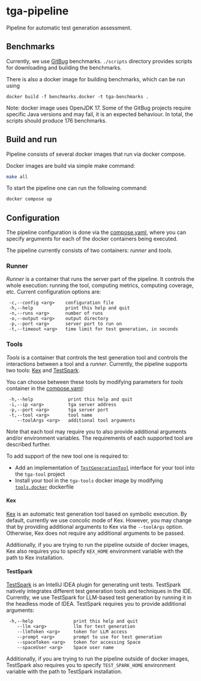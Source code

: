 # tga-pipeline

Pipeline for automatic test generation assessment.

## Benchmarks

Currently, we use [GitBug](https://github.com/gitbugactions/gitbug-java) benchmarks.
`./scripts` directory provides scripts for downloading and building the benchmarks.

There is also a docker image for building benchmarks, which can be run using
```shell
docker build -f benchmarks.docker -t tga-benchmarks . 
```

Note: docker image uses OpenJDK 17. Some of the GitBug projects require specific Java
versions and may fail, it is an expected behaviour. In total, the scripts should produce
176 benchmarks.

## Build and run

Pipeline consists of several docker images that run via docker compose. 

Docker images are build via simple make command:
```bash
make all
```

To start the pipeline one can run the following command:

```bash
docker compose up
```

## Configuration

The pipeline configuration is done via the [compose.yaml](compose.yaml), where
you can specify arguments for each of the docker containers being executed.

The pipeline currently consists of two containers: *runner* and *tools*.

### Runner 
*Runner* is a container that runs the server part of the pipeline.
It controls 
the whole execution: running the tool, computing metrics, computing coverage, etc.
Current configuration options are:
```
 -c,--config <arg>    configuration file
 -h,--help            print this help and quit
 -n,--runs <arg>      number of runs
 -o,--output <arg>    output directory
 -p,--port <arg>      server port to run on
 -t,--timeout <arg>   time limit for test generation, in seconds
 ```

### Tools
*Tools* is a container that controls the test generation tool and controls the interactions
between a tool and a *runner*.
Currently, the pipeline supports two tools: [Kex](https://github.com/vorpal-research/kex)
and [TestSpark](https://github.com/JetBrains-Research/TestSpark).

You can choose between these tools by modifying parameters for *tools* container in the [compose.yaml](compose.yaml):
```
 -h,--help             print this help and quit
 -i,--ip <arg>         tga server address
 -p,--port <arg>       tga server port
 -t,--tool <arg>       tool name
    --toolArgs <arg>   additional tool arguments
```

Note that each tool may require you to also provide additional arguments and/or environment variables. The requirements of
each supported tool are described further.

To add support of the new tool one is required to:
* Add an implementation of [`TestGenerationTool`](tga-core/src/main/kotlin/org/plan/research/tga/core/tool/TestGenerationTool.kt) interface
for your tool into the `tga-tool` project
* Install your tool in the `tga-tools` docker image by modifying [`tools.docker`](dockerfiles/tools.docker) dockerfile

#### Kex

[Kex](https://github.com/vorpal-research/kex) is an automatic test generation tool based on symbolic execution.
By default, currently we use concolic mode of Kex.
However, you may change that by providing additional arguments to Kex via the `--toolArgs` option. 
Otherwise, Kex does not require any additional arguments to be passed.

Additionally, if you are trying to run the pipeline outside of docker images, Kex also requires you
to specify `KEX_HOME` environment variable with the path to Kex installation.

#### TestSpark

[TestSpark](https://github.com/JetBrains-Research/TestSpark) is an IntelliJ IDEA plugin for generating unit tests.
TestSpark natively integrates different test generation tools and techniques in the IDE.
Currently, we use TestSpark for LLM-based test generation by running it in the headless mode of IDEA.
TestSpark requires you to provide additional arguments:
```
 -h,--help               print this help and quit
    --llm <arg>          llm for test generation
    --llmToken <arg>     token for LLM access
    --prompt <arg>       prompt to use for test generation
    --spaceToken <arg>   token for accessing Space
    --spaceUser <arg>    Space user name
```

Additionally, if you are trying to run the pipeline outside of docker images, TestSpark also requires you
to specify `TEST_SPARK_HOME` environment variable with the path to TestSpark installation.
